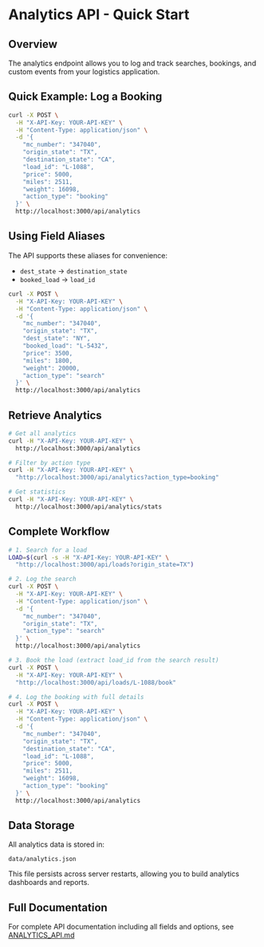 # Analytics API - Quick Start

## Overview
The analytics endpoint allows you to log and track searches, bookings, and custom events from your logistics application.

## Quick Example: Log a Booking

```bash
curl -X POST \
  -H "X-API-Key: YOUR-API-KEY" \
  -H "Content-Type: application/json" \
  -d '{
    "mc_number": "347040",
    "origin_state": "TX",
    "destination_state": "CA",
    "load_id": "L-1088",
    "price": 5000,
    "miles": 2511,
    "weight": 16098,
    "action_type": "booking"
  }' \
  http://localhost:3000/api/analytics
```

## Using Field Aliases

The API supports these aliases for convenience:
- `dest_state` → `destination_state`
- `booked_load` → `load_id`

```bash
curl -X POST \
  -H "X-API-Key: YOUR-API-KEY" \
  -H "Content-Type: application/json" \
  -d '{
    "mc_number": "347040",
    "origin_state": "TX",
    "dest_state": "NY",
    "booked_load": "L-5432",
    "price": 3500,
    "miles": 1800,
    "weight": 20000,
    "action_type": "search"
  }' \
  http://localhost:3000/api/analytics
```

## Retrieve Analytics

```bash
# Get all analytics
curl -H "X-API-Key: YOUR-API-KEY" \
  http://localhost:3000/api/analytics

# Filter by action type
curl -H "X-API-Key: YOUR-API-KEY" \
  "http://localhost:3000/api/analytics?action_type=booking"

# Get statistics
curl -H "X-API-Key: YOUR-API-KEY" \
  http://localhost:3000/api/analytics/stats
```

## Complete Workflow

```bash
# 1. Search for a load
LOAD=$(curl -s -H "X-API-Key: YOUR-API-KEY" \
  "http://localhost:3000/api/loads?origin_state=TX")

# 2. Log the search
curl -X POST \
  -H "X-API-Key: YOUR-API-KEY" \
  -H "Content-Type: application/json" \
  -d '{
    "mc_number": "347040",
    "origin_state": "TX",
    "action_type": "search"
  }' \
  http://localhost:3000/api/analytics

# 3. Book the load (extract load_id from the search result)
curl -X POST \
  -H "X-API-Key: YOUR-API-KEY" \
  "http://localhost:3000/api/loads/L-1088/book"

# 4. Log the booking with full details
curl -X POST \
  -H "X-API-Key: YOUR-API-KEY" \
  -H "Content-Type: application/json" \
  -d '{
    "mc_number": "347040",
    "origin_state": "TX",
    "destination_state": "CA",
    "load_id": "L-1088",
    "price": 5000,
    "miles": 2511,
    "weight": 16098,
    "action_type": "booking"
  }' \
  http://localhost:3000/api/analytics
```

## Data Storage

All analytics data is stored in:
```
data/analytics.json
```

This file persists across server restarts, allowing you to build analytics dashboards and reports.

## Full Documentation

For complete API documentation including all fields and options, see [ANALYTICS_API.md](./ANALYTICS_API.md)

